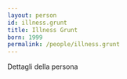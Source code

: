 ```yaml
---
layout: person
id: illness.grunt
title: Illness Grunt
born: 1999
permalink: /people/illness.grunt
---
```


Dettagli della persona 